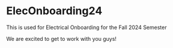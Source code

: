 # ElecOnboarding24
This is used for Electrical Onboarding for the Fall 2024 Semester

We are excited to get to work with you guys!
